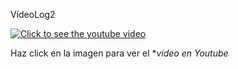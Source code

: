 VídeoLog2

[![Click to see the youtube video](https://img.youtube.com/vi/R16uQrhNiV0/0.jpg)](https://www.youtube.com/watch?v=R16uQrhNiV0&feature=youtu.be)

Haz click en la imagen para ver el **vídeo en Youtube*
